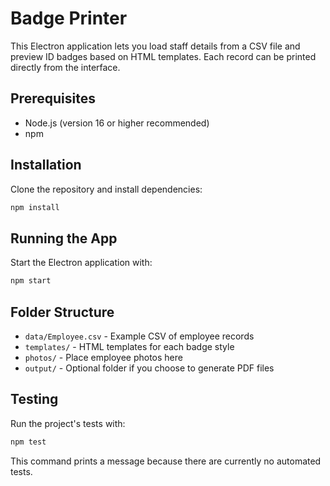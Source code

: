 # Badge Printer

This Electron application lets you load staff details from a CSV file and preview ID badges based on HTML templates. Each record can be printed directly from the interface.

## Prerequisites
- Node.js (version 16 or higher recommended)
- npm

## Installation
Clone the repository and install dependencies:

```bash
npm install
```

## Running the App
Start the Electron application with:

```bash
npm start
```

## Folder Structure
- `data/Employee.csv` - Example CSV of employee records
- `templates/` - HTML templates for each badge style
- `photos/` - Place employee photos here
- `output/` - Optional folder if you choose to generate PDF files

## Testing

Run the project's tests with:

```bash
npm test
```

This command prints a message because there are currently no automated tests.
